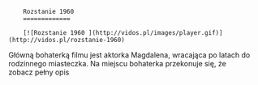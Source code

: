 
        Rozstanie 1960 
        =============
        
        [![Rozstanie 1960 ](http://vidos.pl/images/player.gif)](http://vidos.pl/rozstanie-1960)
        
        
 Główną bohaterką filmu jest aktorka Magdalena, wracająca po latach do rodzinnego miasteczka. Na miejscu bohaterka przekonuje się, że zobacz pełny opis
    